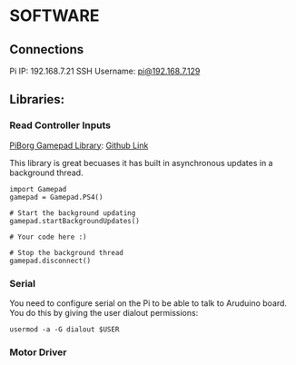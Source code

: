 # SOFTWARE 


## Connections
Pi IP: 192.168.7.21
SSH Username: pi@192.168.7.129


## Libraries:

### Read Controller Inputs
[PiBorg Gamepad Library](https://www.piborg.org/blog/gamepad-library): [Github Link](https://github.com/piborg/Gamepad)

This library is great becuases it has built in asynchronous updates in a background thread. 

```
import Gamepad
gamepad = Gamepad.PS4()

# Start the background updating
gamepad.startBackgroundUpdates()

# Your code here :)

# Stop the background thread
gamepad.disconnect()
```

### Serial
You need to configure serial on the Pi to be able to talk to Aruduino board. You do this by giving the user dialout permissions:

`usermod -a -G dialout $USER`


### Motor Driver


### 

